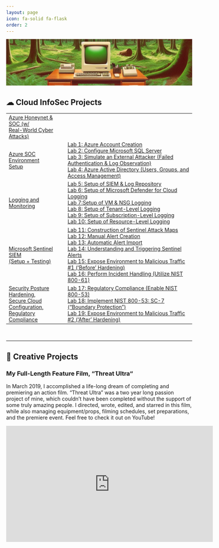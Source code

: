 ```yaml
---
layout: page
icon: fa-solid fa-flask
order: 2
---
```

![projects background](/assets/bg/em-bg10.png) 

## ☁ **Cloud InfoSec Projects**
<table class="table-name">
  <tr>
    <td>
      <a href="https://erichmair.io/posts/Azure-Honeynet-+-SOC/">Azure Honeynet & SOC (w/ <br>Real-World Cyber Attacks)</a>
    </td>
    <td></td>
  </tr>
  <tr>
    <td>
      <a href="https://erichmair.io/posts/Project-Azure-SOC-Environment-Setup/">Azure SOC Environment <br> Setup</a>
    </td>
    <td> 
      <a href="https://erichmair.io/posts/Project-Azure-SOC-Environment-Setup/#lab-1-create-azure-account-and-lab-environment">Lab 1: Azure Account Creation</a><br>
      <a href="https://erichmair.io/posts/Project-Azure-SOC-Environment-Setup/#lab-2-configure-microsoft-sql-server">Lab 2: Configure Microsoft SQL Server</a><br>
      <a href="https://erichmair.io/posts/Project-Azure-SOC-Environment-Setup/#lab-3-simulate-an-external-attacker-failed-authentication--log-observation">Lab 3: Simulate an External Attacker (Failed Authentication & Log Observation)</a><br>
      <a href="https://erichmair.io/posts/Project-Azure-SOC-Environment-Setup/#lab-4-azure-active-directory-users-groups-and-access-management">Lab 4: Azure Active Directory (Users, Groups, and Access Management)</a>
    </td>
  </tr>
  <tr>
    <td>
      <a href="https://erichmair.io/posts/Project-Logging-and-Monitoring/">Logging and Monitoring</a>
    </td>
    <td> 
      <a href="https://erichmair.io/posts/Project-Logging-and-Monitoring/#lab-5-setup-of-siem--log-repository">Lab 5: Setup of SIEM & Log Repository</a><br>
      <a href="https://erichmair.io/posts/Project-Logging-and-Monitoring/#lab-6-setup-of-microsoft-defender-for-cloud-logging">Lab 6: Setup of Microsoft Defender for Cloud Logging</a><br>
      <a href="https://erichmair.io/posts/Project-Logging-and-Monitoring/#lab-7-setup-of-vm--nsg-logging">Lab 7:Setup of VM & NSG Logging </a><br>
      <a href="https://erichmair.io/posts/Project-Logging-and-Monitoring/#lab-8-setup-of-tenant-level-logging">Lab 8: Setup of Tenant-Level Logging</a><br>
      <a href="https://erichmair.io/posts/Project-Logging-and-Monitoring/#lab-9-setup-of-subscription-level-logging">Lab 9: Setup of Subscription-Level Logging</a><br>
      <a href="https://erichmair.io/posts/Project-Logging-and-Monitoring/#lab-10-setup-of-resource-level-logging">Lab 10: Setup of Resource-Level Logging</a>
    </td>
  </tr>
  <tr>
    <td>
      <a href="https://erichmair.io/posts/Project-Microsoft-Sentinel-SIEM-(Setup-+-Testing)/">Microsoft Sentinel SIEM <br>(Setup + Testing)</a>
    </td>
    <td> 
      <a href="https://erichmair.io/posts/Project-Microsoft-Sentinel-SIEM-(Setup-+-Testing)/#lab-11-construction-of-sentinel-attack-maps">Lab 11: Construction of Sentinel Attack Maps</a><br>
      <a href="https://erichmair.io/posts/Project-Microsoft-Sentinel-SIEM-(Setup-+-Testing)/#lab-12-manual-alert-creation">Lab 12: Manual Alert Creation</a><br>
      <a href="https://erichmair.io/posts/Project-Microsoft-Sentinel-SIEM-(Setup-+-Testing)/#lab-13-automatic-alert-import">Lab 13: Automatic Alert Import</a><br>
      <a href="https://erichmair.io/posts/Project-Microsoft-Sentinel-SIEM-(Setup-+-Testing)/#lab-14-understanding-and-triggering-sentinel-alerts">Lab 14: Understanding and Triggering Sentinel Alerts</a><br>
      <a href="https://erichmair.io/posts/Project-Microsoft-Sentinel-SIEM-(Setup-+-Testing)/#lab-15-expose-environment-to-malicious-traffic-1-before-hardening">Lab 15: Expose Environment to Malicious Traffic #1 (‘Before’ Hardening)</a><br>
      <a href="https://erichmair.io/posts/Project-Microsoft-Sentinel-SIEM-(Setup-+-Testing)/#lab-16-perform-incident-handling-utilize-nist-800-61">Lab 16: Perform Incident Handling (Utilize NIST 800-61)</a>
    </td>
  </tr>
  <tr>
    <td>
      <a href="https://erichmair.io/posts/Project-Security-Posture-Hardening,-Secure-Cloud-Configuration,-Regulatory-Compliance/">Security Posture Hardening, <br>Secure Cloud Configuration, <br>Regulatory Compliance</a>
    </td>
    <td> 
      <a href="https://erichmair.io/posts/Project-Security-Posture-Hardening,-Secure-Cloud-Configuration,-Regulatory-Compliance/#lab-17-regulatory-compliance-enable-nist-800-53">Lab 17: Regulatory Compliance (Enable NIST 800-53)</a><br>
      <a href="https://erichmair.io/posts/Project-Security-Posture-Hardening,-Secure-Cloud-Configuration,-Regulatory-Compliance/#lab-18-implement-nist-800-53-sc-7-boundary-protection">Lab 18: Implement NIST 800-53: SC-7 (“Boundary Protection”)</a><br>
      <a href="https://erichmair.io/posts/Project-Security-Posture-Hardening,-Secure-Cloud-Configuration,-Regulatory-Compliance/#lab-19-expose-environment-to-malicious-traffic-2-after-hardening">Lab 19: Expose Environment to Malicious Traffic #2 (‘After’ Hardening)</a>
    </td>
  </tr>
</table>

<br>

----

## 🎨 **Creative Projects**

### My Full-Length Feature Film, “**Threat Ultra**“

In March 2019, I accomplished a life-long dream of completing and premiering an action film. “Threat Ultra” was a two year long passion project of mine, which couldn’t have been completed without the support of some truly amazing people. I directed, wrote, edited, and starred in this film, while also managing equipment/props, filming schedules, set preparations, and the premiere event. Feel free to check it out on YouTube!

<div>
  <iframe width="560" height="315" src="https://www.youtube.com/embed/aEjJ4mkrPt0?si=V9KcN17N1i2QROz3" frameborder="0" allow="accelerometer; autoplay; encrypted-media; gyroscope; picture-in-picture" allowfullscreen></iframe>
</div>
